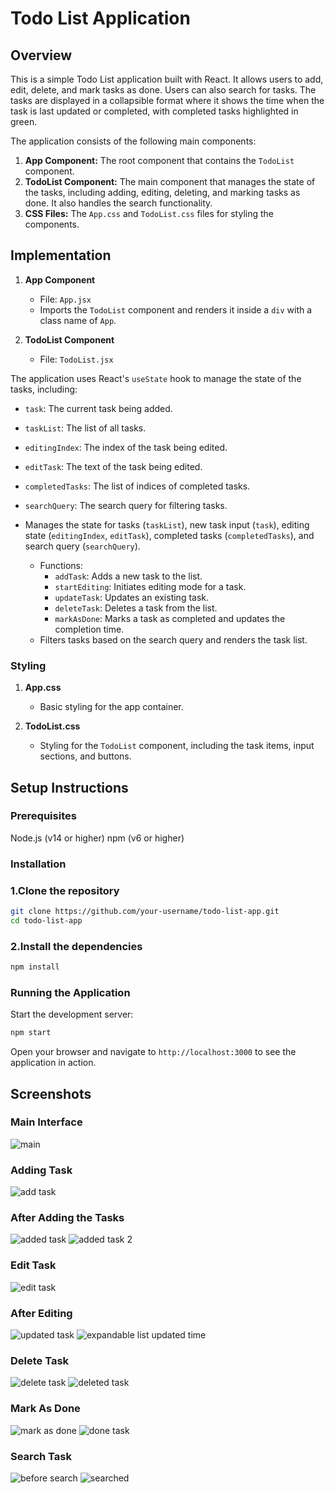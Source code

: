# Todo List Application

## Overview

This is a simple Todo List application built with React. It allows users to add, edit, delete, and mark tasks as done. Users can also search for tasks. The tasks are displayed in a collapsible format where it shows the time when the task is last updated or completed, with completed tasks highlighted in green.

The application consists of the following main components:

1. **App Component:** The root component that contains the `TodoList` component.
2. **TodoList Component:** The main component that manages the state of the tasks, including adding, editing, deleting, and marking tasks as done. It also handles the search functionality.
3. **CSS Files:** The `App.css` and `TodoList.css` files for styling the components.

## Implementation
1. **App Component**
    - File: `App.jsx`
    - Imports the `TodoList` component and renders it inside a `div` with a class name of `App`.

2. **TodoList Component**
   - File: `TodoList.jsx`
     
  The application uses React's `useState` hook to manage the state of the tasks, including:
  - `task`: The current task being added.
  - `taskList`: The list of all tasks.
  - `editingIndex`: The index of the task being edited.
  - `editTask`: The text of the task being edited.
  - `completedTasks`: The list of indices of completed tasks.
  - `searchQuery`: The search query for filtering tasks.

- Manages the state for tasks (`taskList`), new task input (`task`), editing state (`editingIndex`, `editTask`), completed tasks (`completedTasks`), and search query (`searchQuery`).
    - Functions:
        - `addTask`: Adds a new task to the list.
        - `startEditing`: Initiates editing mode for a task.
        - `updateTask`: Updates an existing task.
        - `deleteTask`: Deletes a task from the list.
        - `markAsDone`: Marks a task as completed and updates the completion time.
    - Filters tasks based on the search query and renders the task list.

### Styling

1. **App.css**
    - Basic styling for the app container.

2. **TodoList.css**
    - Styling for the `TodoList` component, including the task items, input sections, and buttons.

## Setup Instructions

### Prerequisites
Node.js (v14 or higher)
npm (v6 or higher)

### Installation
### 1.Clone the repository
```bash
git clone https://github.com/your-username/todo-list-app.git
cd todo-list-app
```

### 2.Install the dependencies
```bash
npm install
```

### Running the Application
Start the development server:

```bash
npm start
```

Open your browser and navigate to `http://localhost:3000` to see the application in action.

## Screenshots
### Main Interface
![main](https://github.com/user-attachments/assets/f554b815-1232-47f8-9706-f146f93491ab)

### Adding Task
![add task](https://github.com/user-attachments/assets/ddbdcf88-0852-4fc5-9ed0-4b61660189b3)

### After Adding the Tasks
![added task](https://github.com/user-attachments/assets/35a8ea35-3c00-462b-97a4-c017255d9ae8)
![added task 2](https://github.com/user-attachments/assets/f23fb492-07f0-4cad-a23d-cb897a9250d2)

### Edit Task
![edit task](https://github.com/user-attachments/assets/bed5300a-9eff-472a-9df5-b4d56c7a7745)

### After Editing
![updated task](https://github.com/user-attachments/assets/bce0c737-0c6f-4e91-b03b-2e429d3cef42)
![expandable list updated time](https://github.com/user-attachments/assets/ef1321e4-0921-4768-a23e-9b384184622c)

### Delete Task 
![delete task](https://github.com/user-attachments/assets/43ebe4c6-0247-4798-aea7-ecb8f3723109)
![deleted task](https://github.com/user-attachments/assets/ec47f155-0904-4b00-833f-96b096660c94)

### Mark As Done
![mark as done](https://github.com/user-attachments/assets/c0a98157-f7fa-4863-916c-7accdc9fd41c)
![done task](https://github.com/user-attachments/assets/1c91d9fd-3239-4ac7-aab9-9c81700e207e)

### Search Task
![before search](https://github.com/user-attachments/assets/011020a3-f188-4cd2-827c-2d0176efd7ce)
![searched](https://github.com/user-attachments/assets/93824ccc-1206-48bd-b703-a3b13185165e)


















